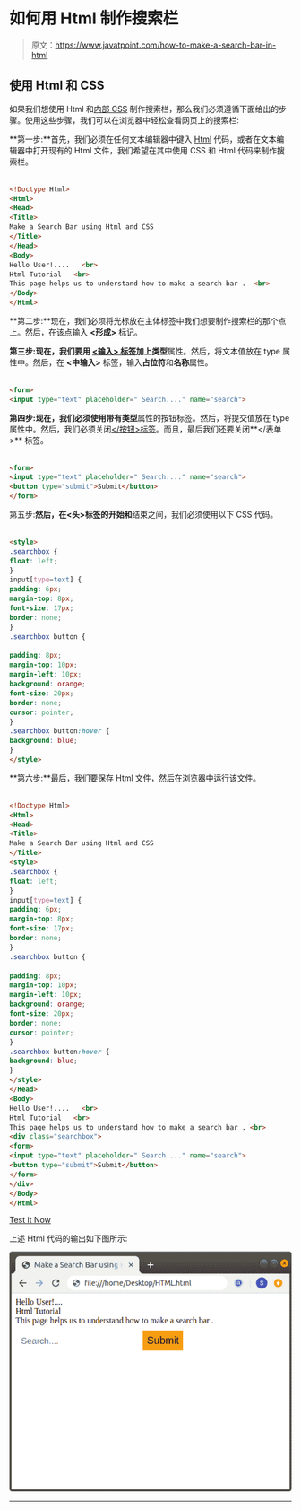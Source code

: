 # 如何用 Html 制作搜索栏

> 原文：<https://www.javatpoint.com/how-to-make-a-search-bar-in-html>

## 使用 Html 和 CSS

如果我们想使用 Html 和[内部 CSS](https://www.javatpoint.com/internal-css) 制作搜索栏，那么我们必须遵循下面给出的步骤。使用这些步骤，我们可以在浏览器中轻松查看网页上的搜索栏:

**第一步:**首先，我们必须在任何文本编辑器中键入 [Html](https://www.javatpoint.com/html-tutorial) 代码，或者在文本编辑器中打开现有的 Html 文件，我们希望在其中使用 CSS 和 Html 代码来制作搜索栏。

```html

<!Doctype Html>
<Html>   
<Head>    
<Title>   
Make a Search Bar using Html and CSS
</Title>
</Head>
<Body> 
Hello User!....   <br>
Html Tutorial   <br>
This page helps us to understand how to make a search bar .  <br>
</Body>
</Html>

```

**第二步:**现在，我们必须将光标放在主体标签中我们想要制作搜索栏的那个点上。然后，在该点输入 [**<形成>** 标记](https://www.javatpoint.com/html-form)。

**第三步:**现在，我们要用 [**<输入>** 标签](https://www.javatpoint.com/html-input-tag)加上**类型**属性。然后，将文本值放在 type 属性中。然后，在 **<中输入>** 标签，输入**占位符**和**名称**属性。

```html

<form> 
<input type="text" placeholder=" Search...." name="search"> 

```

**第四步:**现在，我们必须使用带有**类型**属性的按钮标签。然后，将提交值放在 type 属性中。然后，我们必须关闭[</按钮>标签](https://www.javatpoint.com/html-button-tag)。而且，最后我们还要关闭**</表单>** 标签。

```html

<form> 
<input type="text" placeholder=" Search...." name="search"> 
<button type="submit">Submit</button> 
</form>

```

第五步:**然后，在<头>标签的开始和**结束之间，我们必须使用以下 CSS 代码。

```html

<style>
.searchbox {
float: left;
}
input[type=text] {
padding: 6px;
margin-top: 8px;
font-size: 17px;
border: none;
}
.searchbox button {

padding: 8px;
margin-top: 10px;
margin-left: 10px;
background: orange;
font-size: 20px;
border: none;
cursor: pointer;
}
.searchbox button:hover {
background: blue;
}
</style>

```

**第六步:**最后，我们要保存 Html 文件，然后在浏览器中运行该文件。

```html

<!Doctype Html>
<Html>   
<Head>    
<Title>   
Make a Search Bar using Html and CSS
</Title>
<style>
.searchbox {
float: left;
}
input[type=text] {
padding: 6px;
margin-top: 8px;
font-size: 17px;
border: none;
}
.searchbox button {

padding: 8px;
margin-top: 10px;
margin-left: 10px;
background: orange;
font-size: 20px;
border: none;
cursor: pointer;
}
.searchbox button:hover {
background: blue;
}
</style>
</Head>
<Body> 
Hello User!....   <br>
Html Tutorial   <br>
This page helps us to understand how to make a search bar . <br>
<div class="searchbox">
<form> 
<input type="text" placeholder=" Search...." name="search"> 
<button type="submit">Submit</button> 
</form>
</div> 
</Body>
</Html>

```

[Test it Now](https://www.javatpoint.com/oprweb/test.jsp?filename=how-to-make-a-search-bar-in-html-1)

上述 Html 代码的输出如下图所示:

![How to make a Search bar in Html](img/501d30ea9a9f47c7e4d60979e65b83f7.png)

* * *